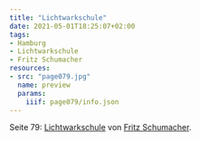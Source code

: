 ```yaml
---
title: "Lichtwarkschule"
date: 2021-05-01T18:25:07+02:00
tags:
- Hamburg
- Lichtwarkschule
- Fritz Schumacher
resources:
- src: "page079.jpg"
  name: preview
  params:
    iiif: page079/info.json
---
```


Seite 79: [Lichtwarkschule](/tags/Lichtwarkschule) von [Fritz Schumacher](/tags/Fritz-Schumacher).
